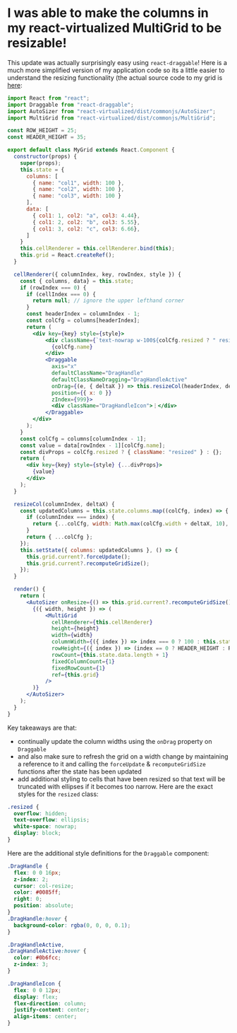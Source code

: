 # I was able to make the columns in my react-virtualized MultiGrid to be resizable!

This update was actually surprisingly easy using `react-draggable`! Here is a much more simplified version of my application code so its a little easier to understand the resizing functionality (the actual source code to my grid is [here](https://github.com/man-group/dtale/blob/master/static/dtale/DataViewer.jsx):

```jsx
import React from "react";
import Draggable from "react-draggable";
import AutoSizer from "react-virtualized/dist/commonjs/AutoSizer";
import MultiGrid from "react-virtualized/dist/commonjs/MultiGrid";

const ROW_HEIGHT = 25;
const HEADER_HEIGHT = 35;

export default class MyGrid extends React.Component {
  constructor(props) {
    super(props);
    this.state = {
      columns: [
        { name: "col1", width: 100 },
        { name: "col2", width: 100 },
        { name: "col3", width: 100 }
      ],
      data: [
        { col1: 1, col2: "a", col3: 4.44},
        { col1: 2, col2: "b", col3: 5.55},
        { col1: 3, col2: "c", col3: 6.66},
      ]
    }
    this.cellRenderer = this.cellRenderer.bind(this);
    this.grid = React.createRef();
  }

  cellRenderer({ columnIndex, key, rowIndex, style }) {
    const { columns, data} = this.state;
    if (rowIndex === 0) {
      if (cellIndex === 0) {
        return null; // ignore the upper lefthand corner
      }
      const headerIndex = columnIndex - 1;
      const colCfg = columns[headerIndex];
      return (
        <div key={key} style={style}>
            <div className={`text-nowrap w-100${colCfg.resized ? " resized" : ""}`}>
              {colCfg.name}
            </div>
            <Draggable
              axis="x"
              defaultClassName="DragHandle"
              defaultClassNameDragging="DragHandleActive"
              onDrag={(e, { deltaX }) => this.resizeCol(headerIndex, deltaX)}
              position={{ x: 0 }}
              zIndex={999}>
              <div className="DragHandleIcon">⋮</div>
            </Draggable>
        </div>
      );
    }
    const colCfg = columns[columnIndex - 1];
    const value = data[rowIndex - 1][colCfg.name];
    const divProps = colCfg.resized ? { className: "resized" } : {};
    return (
      <div key={key} style={style} {...divProps}>
        {value}
      </div>
    );
  }

  resizeCol(columnIndex, deltaX) {
    const updatedColumns = this.state.columns.map((colCfg, index) => {
      if (columnIndex === index) {
        return {...colCfg, width: Math.max(colCfg.width + deltaX, 10), resized: true };
      }
      return { ...colCfg };
    });
    this.setState({ columns: updatedColumns }, () => {
      this.grid.current?.forceUpdate();
      this.grid.current?.recomputeGridSize();
    });
  }

  render() {
    return (
      <AutoSizer onResize={() => this.grid.current?.recomputeGridSize()}>
        {({ width, height }) => (
            <MultiGrid
              cellRenderer={this.cellRenderer}
              height={height}
              width={width}
              columnWidth={({ index }) => index === 0 ? 100 : this.state.columns[index - 1].width}
              rowHeight={({ index }) => (index == 0 ? HEADER_HEIGHT : ROW_HEIGHT)}
              rowCount={this.state.data.length + 1}
              fixedColumnCount={1}
              fixedRowCount={1}
              ref={this.grid}  
            />
        )}
      </AutoSizer>
    );
  }
}
```

Key takeaways are that:
* continually update the column widths using the `onDrag` property on `Draggable`
* and also make sure to refresh the grid on a width change by maintaining a reference to it and calling the `forceUpdate` & `recomputeGridSize` functions after the state has been updated
* add additional styling to cells that have been resized so that text will be truncated with ellipses if it becomes too narrow.  Here are the exact styles for the `resized` class:
```css
.resized {
  overflow: hidden;
  text-overflow: ellipsis;
  white-space: nowrap;
  display: block;
}
```

Here are the additional style definitions for the `Draggable` component:
```css
.DragHandle {
  flex: 0 0 16px;
  z-index: 2;
  cursor: col-resize;
  color: #0085ff;
  right: 0;
  position: absolute;
}
.DragHandle:hover {
  background-color: rgba(0, 0, 0, 0.1);
}

.DragHandleActive,
.DragHandleActive:hover {
  color: #0b6fcc;
  z-index: 3;
}

.DragHandleIcon {
  flex: 0 0 12px;
  display: flex;
  flex-direction: column;
  justify-content: center;
  align-items: center;
}
```